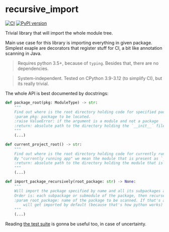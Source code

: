 # recursive_import

[![CI](https://github.com/FilipMalczak/recursive_import/actions/workflows/ci.yml/badge.svg)](https://github.com/FilipMalczak/recursive-import/actions/workflows/ci.yml)
[![PyPI version](https://badge.fury.io/py/recursive-import.svg)](https://badge.fury.io/py/recursive-import)

Trivial library that will import the whole module tree.

Main use case for this library is importing everything in given package. Simplest exaple are
decorators that register stuff for CI, a bit like annotation scanning in Java.

> Requires python 3.5+, because of `typing`. Besides that, there are no dependencies.

> System-independent. Tested on CPython 3.9-3.12 (to simplify CI), but its really trivial. 

The whole API is best documented by docstrings:

```python
def package_root(pkg: ModuleType) -> str:
    """
    Find out where is the root directory holding code for specified package or module.
    :param pkg: package to be located.
    :raise ValueError: if the argument is a module and not a package
    :return: absolute path to the directory holding the `__init__` file of the package
    """
    (...)

def current_project_root() -> str:
    """
    Find out where is the root directory holding code for currently running app.
    By "currently running app" we mean the module that is present as `__main__`.
    :return: absolute path to the directory holding the module that is `__main__`
    """
    (...)

def import_package_recursively(root_package: str) -> None:
    """
    Will import the package specified by name and all its subpackages and submodules recursively.
    Order is: each subpackage or submodule of the package, then recurse in that same order.
    :param root_package: name of the package to be scanned. If that's already a subpackage, its parent packages
        will get imported by default (because that's how python works)
    """
    (...)
```

Reading [the test suite](./test/test_recursive_import_from_root.py) is gonna be useful too, in case of uncertainty.